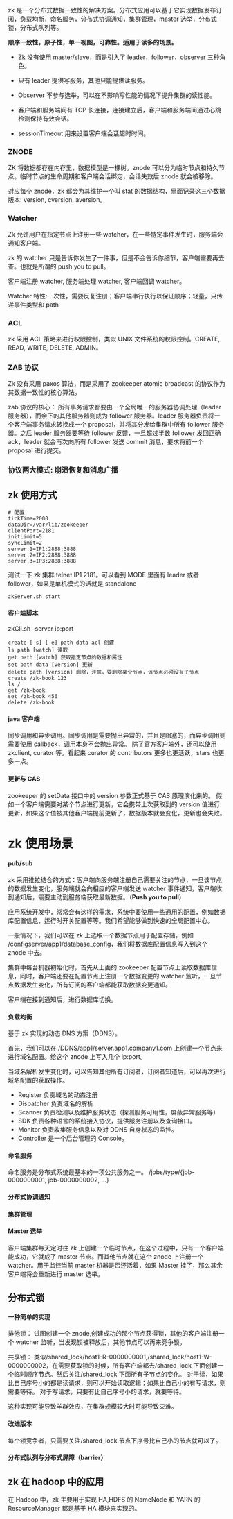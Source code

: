 zk 是一个分布式数据一致性的解决方案。分布式应用可以基于它实现数据发布订阅，负载均衡，命名服务，分布式协调通知，集群管理，master 选举，分布式锁，分布式队列等。

**顺序一致性，原子性，单一视图，可靠性。适用于读多的场景。**

- Zk 没有使用 master/slave，而是引入了 leader，follower，observer 三种角色。
- 只有 leader 提供写服务，其他只能提供读服务。
- Observer 不参与选举，可以在不影响写性能的情况下提升集群的读性能。

- 客户端和服务端间有 TCP 长连接，连接建立后，客户端和服务端间通过心跳检测保持有效会话。
- sessionTimeout 用来设置客户端会话超时时间。

### ZNODE

ZK 将数据都存在内存里，数据模型是一棵树。znode 可以分为临时节点和持久节点。临时节点的生命周期和客户端会话绑定，会话失效后 znode 就会被移除。

对应每个 znode，zk 都会为其维护一个叫 stat 的数据结构，里面记录这三个数据版本: version, cversion, aversion。

### Watcher

Zk 允许用户在指定节点上注册一些 watcher，在一些特定事件发生时，服务端会通知客户端。

zk 的 watcher 只是告诉你发生了一件事，但是不会告诉你细节，客户端需要再去查。也就是所谓的 push you to pull。

客户端注册 watcher, 服务端处理 watcher, 客户端回调 watcher。

Watcher 特性:一次性，需要反复注册；客户端串行执行以保证顺序；轻量，只传递事件类型和 path

### ACL

zk 采用 ACL 策略来进行权限控制，类似 UNIX 文件系统的权限控制。CREATE, READ, WRITE, DELETE, ADMIN。

### ZAB 协议

Zk 没有采用 paxos 算法，而是采用了 zookeeper atomic broadcast 的协议作为其数据一致性的核心算法。

zab 协议的核心： 所有事务请求都要由一个全局唯一的服务器协调处理（leader 服务器），而余下的其他服务器则成为 follower 服务器。leader 服务器负责将一个客户端事务请求转换成一个 proposal，并将其分发给集群中所有 follower 服务器。之后 leader 服务器要等待 follower 反馈，一旦超过半数 follower 发回正确 ack，leader 就会再次向所有 follower 发送 commit 消息，要求将前一个 proposal 进行提交。

### 协议两大模式: 崩溃恢复和消息广播

## zk 使用方式

```
# 配置
tickTime=2000
dataDir=/var/lib/zookeeper
clientPort=2181
initLimit=5
syncLimit=2
server.1=IP1:2888:3888
server.2=IP2:2888:3888
server.3=IP3:2888:3888
```

测试一下 zk 集群 telnet IP1 2181。可以看到 MODE 里面有 leader 或者 follower，如果是单机模式的话就是 standalone

```
zkServer.sh start
```

#### 客户端脚本

zkCli.sh -server ip:port

```
create [-s] [-e] path data acl 创建
ls path [watch] 读取
get path [watch] 获取指定节点的数据和属性
set path data [version] 更新
delete path [version] 删除，注意，要删除某个节点，该节点必须没有子节点
create /zk-book 123
ls /
get /zk-book
set /zk-book 456
delete /zk-book
```

#### java 客户端

同步调用和异步调用。同步调用是需要抛出异常的，并且是阻塞的，而异步调用则需要使用 callback，调用本身不会抛出异常。
除了官方客户端外，还可以使用 zkclient, curator 等。看起来 curator 的 contributors 更多也更活跃，stars 也更多一点。

#### 更新与 CAS

zookeeper 的 setData 接口中的 version 参数正式基于 CAS 原理演化来的。
假如一个客户端需要对某个节点进行更新，它会携带上次获取到的 version 值进行更新，如果这个值被其他客户端提前更新了，数据版本就会变化，更新也会失败。

# zk 使用场景

#### pub/sub

zk 采用推拉结合的方式：客户端向服务端注册自己需要关注的节点，一旦该节点的数据发生变化，服务端就会向相应的客户端发送 watcher 事件通知，客户端收到通知后，需要主动到服务端获取最新数据。（**Push you to pull**）

应用系统开发中，常常会有这样的需求，系统中要使用一些通用的配置，例如数据库配置信息，运行时开关配置等等。我们希望能够做到快速的全局配置中心。

一般情况下，我们可以在 zk 上选取一个数据节点用于配置存储，例如 /configserver/app1/database_config，我们将数据库配置信息写入到这个 znode 中去。

集群中每台机器初始化时，首先从上面的 zookeeper 配置节点上读取数据库信息，同时，客户端还要在配置节点上注册一个数据变更的 watcher 监听，一旦节点数据发生变化，所有订阅的客户端都能获取数据变更通知。

客户端在接到通知后，进行数据库切换。

#### 负载均衡

基于 zk 实现的动态 DNS 方案（DDNS）。

首先，我们可以在 /DDNS/app1/server.app1.company1.com 上创建一个节点来进行域名配置。给这个 znode 上写入几个 ip:port。

当域名解析发生变化时，可以告知其他所有订阅者，订阅者知道后，可以再次进行域名配置的获取操作。

- Register 负责域名的动态注册
- Dispatcher 负责域名的解析
- Scanner 负责检测以及维护服务状态（探测服务可用性，屏蔽异常服务等）
- SDK 负责各种语言的系统接入协议，提供服务注册以及查询接口。
- Monitor 负责收集服务信息以及对 DDNS 自身状态的监控。
- Controller 是一个后台管理的 Console。

#### 命名服务

命名服务是分布式系统最基本的一项公共服务之一。 /jobs/type/{job-0000000001, job-0000000002, ...}

#### 分布式协调通知

#### 集群管理

#### Master 选举

客户端集群每天定时往 zk 上创建一个临时节点，在这个过程中，只有一个客户端能成功，它就成了 master 节点。而其他节点就在这个 znode 上注册一个 watcher。用于监控当前 master 机器是否还活着，如果 Master 挂了，那么其余客户端将会重新进行 master 选举。

## 分布式锁

#### 一种简单的实现

排他锁： 试图创建一个 znode,创建成功的那个节点获得锁，其他的客户端注册一个 watcher 监听，当发现锁被释放后，其他节点可以再来竞争锁。

共享锁： 类似/shared_lock/host1-R-0000000001,/shared_lock/host1-W-0000000002，在需要获取锁的时候，所有客户端都去/shared_lock 下面创建一个临时顺序节点。然后关注/shared_lock 下面所有子节点的变化。
对于读，如果比自己序号小的都是读请求，则可以开始读取逻辑；如果比自己小的有写请求，则需要等待。
对于写请求，只要有比自己序号小的请求，就要等待。

这种实现可能导致羊群效应，在集群规模较大时可能导致灾难。

#### 改进版本

每个锁竞争者，只需要关注/shared_lock 节点下序号比自己小的节点就可以了。

#### 分布式队列与分布式屏障（barrier）

## zk 在 hadoop 中的应用

在 Hadoop 中，zk 主要用于实现 HA,HDFS 的 NameNode 和 YARN 的 ResourceManager 都是基于 HA 模块来实现的。
